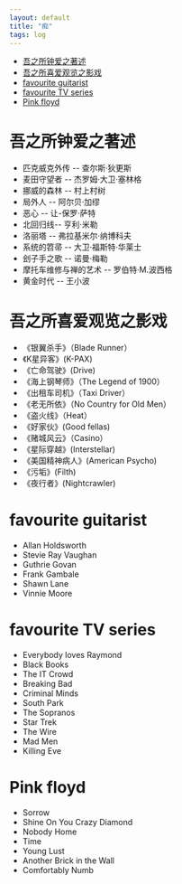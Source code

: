 ```yaml
---
layout: default
title: "痴"
tags: log
---
```



- [吾之所钟爱之著述](#吾之所钟爱之著述)
- [吾之所喜爱观览之影戏](#吾之所喜爱观览之影戏)
- [favourite guitarist](#favourite-guitarist)
- [favourite TV series](#favourite-tv-series)
- [Pink floyd](#pink-floyd)


# <a name="吾之所钟爱之著述"></a>吾之所钟爱之著述
- 匹克威克外传 -- 查尔斯·狄更斯
- 麦田守望者 -- 杰罗姆·大卫·塞林格
- 挪威的森林 -- 村上村树
- 局外人 -- 阿尔贝·加缪
- 恶心 -- 让-保罗·萨特
- 北回归线-- 亨利·米勒
- 洛丽塔 -- 弗拉基米尔·纳博科夫
- 系统的笤帚 -- 大卫·福斯特·华莱士
- 刽子手之歌 -- 诺曼·梅勒
- 摩托车维修与禅的艺术 -- 罗伯特·M.波西格
- 黄金时代 -- 王小波

# <a name="吾之所喜爱观览之影戏"></a>吾之所喜爱观览之影戏
- 《银翼杀手》（Blade Runner）
- 《K星异客》(K-PAX)
- 《亡命驾驶》(Drive)
- 《海上钢琴师》（The Legend of 1900）
- 《出租车司机》（Taxi Driver）
- 《老无所依》（No Country for Old Men）
- 《盗火线》（Heat）
- 《好家伙》(Good fellas)
- 《赌城风云》（Casino）
- 《星际穿越》(Interstellar)
- 《美国精神病人》(American Psycho)
- 《污垢》(Filth)
- 《夜行者》(Nightcrawler)



# favourite guitarist
- Allan Holdsworth
- Stevie Ray Vaughan
- Guthrie Govan
- Frank Gambale
- Shawn Lane
- Vinnie Moore

# favourite TV series
- Everybody loves Raymond
- Black Books
- The IT Crowd
- Breaking Bad
- Criminal Minds
- South Park
- The Sopranos
- Star Trek
- The Wire
- Mad Men
- Killing Eve

# Pink floyd
- Sorrow
- Shine On You Crazy Diamond
- Nobody Home
- Time
- Young Lust
- Another Brick in the Wall
- Comfortably Numb
